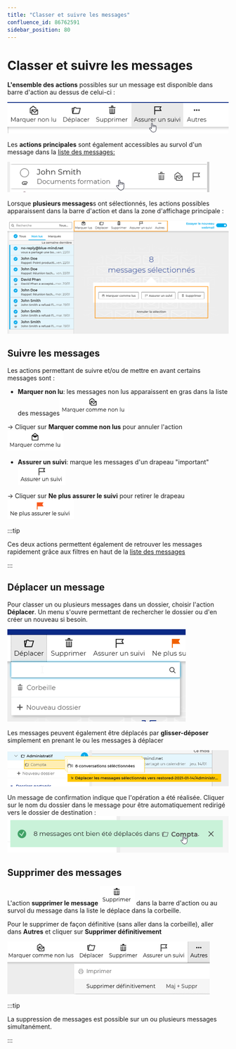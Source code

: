 ```yaml
---
title: "Classer et suivre les messages"
confluence_id: 86762591
sidebar_position: 80
---
```

# Classer et suivre les messages


**L'ensemble des actions** possibles sur un message est disponible dans barre d'action au dessus de celui-ci :

![](../../attachments/86762591/86764536.png)

Les **actions principales** sont également accessibles au survol d'un message dans la [liste des messages:](/Guide_de_l_utilisateur/La_messagerie/Gérer_la_liste_des_messages/)

![](../../attachments/86762591/86764535.png)

Lorsque **plusieurs messages**s ont sélectionnés, les actions possibles apparaissent dans la barre d'action et dans la zone d'affichage principale :

![](../../attachments/86762591/86764534.png)

## Suivre les messages

Les actions permettant de suivre et/ou de mettre en avant certains messages sont :

- **Marquer non lu**: les messages non lus apparaissent en gras dans la liste des messages![](../../attachments/86762591/86764533.png)


→ Cliquer sur **Marquer comme non lus** pour annuler l'action ![](../../attachments/86762591/86764532.png)

- **Assurer un suivi**: marque les messages d'un drapeau "important" ![](../../attachments/86762591/86764531.png)


→ Cliquer sur **Ne plus assurer le suivi** pour retirer le drapeau ![](../../attachments/86762591/86764530.png)


:::tip

Ces deux actions permettent également de retrouver les messages rapidement grâce aux filtres en haut de la [liste des messages](/Guide_de_l_utilisateur/La_messagerie/Gérer_la_liste_des_messages/)

:::


## Déplacer un message

Pour classer un ou plusieurs messages dans un dossier, choisir l'action **Déplacer**. Un menu s'ouvre permettant de rechercher le dossier ou d'en créer un nouveau si besoin.

![](../../attachments/86762591/86764529.png)


Les messages peuvent également être déplacés par **glisser-déposer** simplement en prenant le ou les messages à déplacer

![](../../attachments/86762591/86764528.png)


Un message de confirmation indique que l'opération a été réalisée. Cliquer sur le nom du dossier dans le message pour être automatiquement redirigé vers le dossier de destination :
![](../../attachments/86762591/86764527.png)


## Supprimer des messages

L'action **supprimer le message** ![](../../attachments/86762591/86764526.png) dans la barre d'action ou au survol du message dans la liste le déplace dans la corbeille.

Pour le supprimer de façon définitive (sans aller dans la corbeille), aller dans **Autres** et cliquer sur **Supprimer définitivement**

![](../../attachments/86762591/86764525.png)


:::tip

La suppression de messages est possible sur un ou plusieurs messages simultanément.

:::


